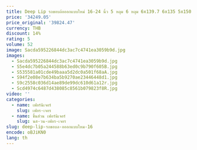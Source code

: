 ```yaml
---
title: Deep Lip รถขอบล้อออกแบบใหม่ 16-24 นิ้ว 5 หลุม 6 หลุม 6x139.7 6x135 5x150 5x127 Off-road อลูมิเนียมปลอมแปลง 4 ชิ้น
price: '34249.05'
price_original: '39824.47'
currency: THB
discount: 14%
rating: 5
volume: 52
image: Sacda595226844dc3ac7c4741ea3059b9d.jpg
images:
  - Sacda595226844dc3ac7c4741ea3059b9d.jpg
  - S5e4dc7b05a244588b63ed0c9b790f605B.jpg
  - S535581a01cde49baaa5d2dc0a501f68aA.jpg
  - S94f2e08e7b634ba5b9270ae23446448d1.jpg
  - S9c2558c036d14ae89de99dc610d61a12r.jpg
  - Scd4974c6487d438085c8561b079823f8R.jpg
video: ''
categories:
  - name: เฟอร์นิเจอร์
    slug: เฟอร-เจอร
  - name: ชิ้นส่วน เฟอร์นิเจอร์
    slug: นส-วน-เฟอร-เจอร
slug: deep-lip-รถขอบล-อออกแบบใหม-16
encode: oBJiKN0
lang: th
---
```

  